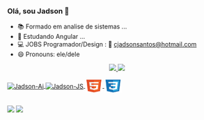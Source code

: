 ### Olá, sou Jadson 👋


- 📚 Formado em analise de sistemas ...
- 🌱 Estudando Angular ...
- 💻 JOBS Programador/Design : 💬 cjadsonsantos@hotmail.com
- 😄 Pronouns: ele/dele

<div align="center">
  <a href="https://github.com/cJadsonSantos">
  <img height="180em" src="https://github-readme-stats.vercel.app/api?username=cJadsonSantos&show_icons=true&theme=dracula&include_all_commits=true&count_private=true"/>
  <img height="180em" src="https://github-readme-stats.vercel.app/api/top-langs/?username=cJadsonSantos&layout=compact&langs_count=7&theme=dracula"/>
</div>
<div style="display: inline_block"><br>
  <img align="center" alt="Jadson-Ai" height="30" width="40" src="https://cdn.jsdelivr.net/gh/devicons/devicon/icons/illustrator/illustrator-plain.svg">
  <img align="center" alt="Jadson-JS" height="30" width="40" src="https://cdn.jsdelivr.net/gh/devicons/devicon/icons/javascript/javascript-original.svg">
  <img align="center" alt="Jadson-HTML" height="30" width="40" src="https://raw.githubusercontent.com/devicons/devicon/master/icons/html5/html5-original.svg">
  <img align="center" alt="Jadson-CSS" height="30" width="40" src="https://raw.githubusercontent.com/devicons/devicon/master/icons/css3/css3-original.svg">
  <!--<img align="right" alt="Rafa-pic" height="150" style="border-radius:50px;" src="https://media.discordapp.net/attachments/639956127056134178/890373478988013628/Publicacoes_Instagram_1_1.png?width=676&height=676">-->
</div>
  
  ##
  
  <div>
    <a href="https://instagram.com/cjadsonsantos" target="_blank"><img src="https://img.shields.io/badge/-Instagram-%23E4405F?style=for-the-badge&logo=instagram&logoColor=white" target="_blank"></a> 
      <a href="https://www.linkedin.com/in/cjadsonsantos" target="_blank"><img src="https://img.shields.io/badge/-LinkedIn-%230077B5?style=for-the-badge&logo=linkedin&logoColor=white" target="_blank"></a> 
  </div>
